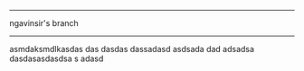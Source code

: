 ------------------

ngavinsir's branch

------------------

asmdaksmdlkasdas
das
dasdas
dassadasd
asdsada
dad
adsadsa
dasdasasdasdsa
s
adasd
